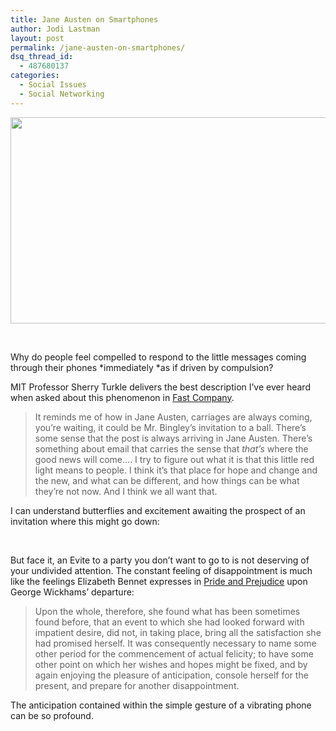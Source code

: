 ```yaml
---
title: Jane Austen on Smartphones
author: Jodi Lastman
layout: post
permalink: /jane-austen-on-smartphones/
dsq_thread_id:
  - 487680137
categories:
  - Social Issues
  - Social Networking
---
```

<p style="text-align: center;">
  <a href="http://hypenotic.com/social-media-category/7832/jane-austen-on-smartphones/attachment/screen-shot-2011-11-29-at-11-40-43-am" rel="attachment wp-att-7834"><img class="aligncenter size-full wp-image-7834" title="Screen shot 2011-11-29 at 11.40.43 AM" src="http://hypenotic.com/wordpress/wp-content/uploads/2011/11/Screen-shot-2011-11-29-at-11.40.43-AM.png" alt="" width="530" height="330" /></a>
</p>

&nbsp;

Why do people feel compelled to respond to the little messages coming through their phones *immediately *as if driven by compulsion?

MIT Professor Sherry Turkle delivers the best description I&#8217;ve ever heard when asked about this phenomenon in [Fast Company][1].

> It reminds me of how in Jane Austen, carriages are always coming, you&#8217;re waiting, it could be Mr. Bingley&#8217;s invitation to a ball. There&#8217;s some sense that the post is always arriving in Jane Austen. There&#8217;s something about email that carries the sense that *that&#8217;s* where the good news will come&#8230;. I try to figure out what it is that this little red light means to people. I think it&#8217;s that place for hope and change and the new, and what can be different, and how things can be what they&#8217;re not now. And I think we all want that.

I can understand butterflies and excitement awaiting the prospect of an invitation where this might go down:



&nbsp;

But face it, an Evite to a party you don&#8217;t want to go to is not deserving of your undivided attention. The constant feeling of disappointment is much like the feelings Elizabeth Bennet expresses in [Pride and Prejudice][2] upon George Wickhams&#8217; departure:

> Upon the whole, therefore, she found what has been sometimes found before, that an event to which she had looked forward with impatient desire, did not, in taking place, bring all the satisfaction she had promised herself. It was consequently necessary to name some other period for the commencement of actual felicity; to have some other point on which her wishes and hopes might be fixed, and by again enjoying the pleasure of anticipation, console herself for the present, and prepare for another disappointment.

The anticipation contained within the simple gesture of a vibrating phone can be so profound.

 [1]: http://www.fastcompany.com/1716844/alone-together-an-mit-professors-new-book-urges-us-to-unplug
 [2]: http://en.wikipedia.org/wiki/Pride_and_Prejudice